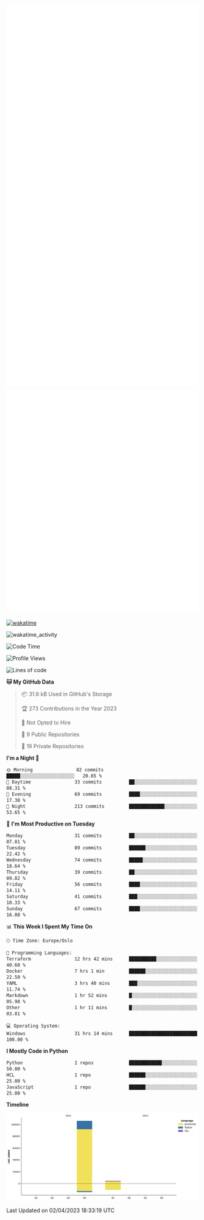 ![Metrics](/metrics.svg)![Additional metrics](metrics.additional.svg)
----------------------------------------------------------------------------------------------------------------------------------------------------

[![wakatime](https://wakatime.com/badge/user/139c3dc8-b99d-475a-b6b4-e7663d03add8.svg)](https://wakatime.com/@139c3dc8-b99d-475a-b6b4-e7663d03add8)

![wakatime_activity](https://wakatime.com/share/@merca/d0fb6363-0f77-40ae-9525-9b9347ed2e36.svg)

<!--START_SECTION:waka-->
![Code Time](http://img.shields.io/badge/Code%20Time-6%2C445%20hrs%2058%20mins-blue)

![Profile Views](http://img.shields.io/badge/Profile%20Views-5-blue)

![Lines of code](https://img.shields.io/badge/From%20Hello%20World%20I%27ve%20Written-110.4%20thousand%20lines%20of%20code-blue)

**🐱 My GitHub Data** 

> 📦 31.6 kB Used in GitHub's Storage 
 > 
> 🏆 273 Contributions in the Year 2023
 > 
> 🚫 Not Opted to Hire
 > 
> 📜 9 Public Repositories 
 > 
> 🔑 19 Private Repositories 
 > 
**I'm a Night 🦉** 

```text
🌞 Morning                82 commits          █████░░░░░░░░░░░░░░░░░░░░   20.65 % 
🌆 Daytime                33 commits          ██░░░░░░░░░░░░░░░░░░░░░░░   08.31 % 
🌃 Evening                69 commits          ████░░░░░░░░░░░░░░░░░░░░░   17.38 % 
🌙 Night                  213 commits         █████████████░░░░░░░░░░░░   53.65 % 
```
📅 **I'm Most Productive on Tuesday** 

```text
Monday                   31 commits          ██░░░░░░░░░░░░░░░░░░░░░░░   07.81 % 
Tuesday                  89 commits          ██████░░░░░░░░░░░░░░░░░░░   22.42 % 
Wednesday                74 commits          █████░░░░░░░░░░░░░░░░░░░░   18.64 % 
Thursday                 39 commits          ██░░░░░░░░░░░░░░░░░░░░░░░   09.82 % 
Friday                   56 commits          ████░░░░░░░░░░░░░░░░░░░░░   14.11 % 
Saturday                 41 commits          ███░░░░░░░░░░░░░░░░░░░░░░   10.33 % 
Sunday                   67 commits          ████░░░░░░░░░░░░░░░░░░░░░   16.88 % 
```


📊 **This Week I Spent My Time On** 

```text
🕑︎ Time Zone: Europe/Oslo

💬 Programming Languages: 
Terraform                12 hrs 42 mins      ██████████░░░░░░░░░░░░░░░   40.68 % 
Docker                   7 hrs 1 min         ██████░░░░░░░░░░░░░░░░░░░   22.50 % 
YAML                     3 hrs 40 mins       ███░░░░░░░░░░░░░░░░░░░░░░   11.74 % 
Markdown                 1 hr 52 mins        █░░░░░░░░░░░░░░░░░░░░░░░░   05.98 % 
Other                    1 hr 11 mins        █░░░░░░░░░░░░░░░░░░░░░░░░   03.81 % 

💻 Operating System: 
Windows                  31 hrs 14 mins      █████████████████████████   100.00 % 
```

**I Mostly Code in Python** 

```text
Python                   2 repos             ████████████░░░░░░░░░░░░░   50.00 % 
HCL                      1 repo              ██████░░░░░░░░░░░░░░░░░░░   25.00 % 
JavaScript               1 repo              ██████░░░░░░░░░░░░░░░░░░░   25.00 % 
```



**Timeline**

![Lines of Code chart](https://raw.githubusercontent.com/merca/merca/current/assets/bar_graph.png)


 Last Updated on 02/04/2023 18:33:19 UTC
<!--END_SECTION:waka-->
